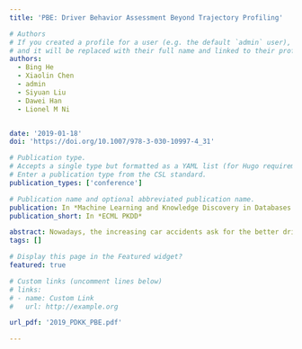 ```yaml
---
title: 'PBE: Driver Behavior Assessment Beyond Trajectory Profiling'

# Authors
# If you created a profile for a user (e.g. the default `admin` user), write the username (folder name) here
# and it will be replaced with their full name and linked to their profile.
authors:
  - Bing He
  - Xiaolin Chen
  - admin
  - Siyuan Liu
  - Dawei Han
  - Lionel M Ni


date: '2019-01-18'
doi: 'https://doi.org/10.1007/978-3-030-10997-4_31'

# Publication type.
# Accepts a single type but formatted as a YAML list (for Hugo requirements).
# Enter a publication type from the CSL standard.
publication_types: ['conference']

# Publication name and optional abbreviated publication name.
publication: In *Machine Learning and Knowledge Discovery in Databases - European Conference*
publication_short: In *ECML PKDD*

abstract: Nowadays, the increasing car accidents ask for the better driver behavior analysis and risk assessment for travel safety, auto insurance pricing and smart city applications. Traditional approaches largely use GPS data to assess drivers. However, it is difficult to fine-grained assess the time-varying driving behaviors. In this paper, we employ the increasingly popular On-Board Diagnostic (OBD) equipment, which measures semantic-rich vehicle information, to extract detailed trajectory and behavior data for analysis. We propose PBE system, which consists of Trajectory Profiling Model (PM), Driver Behavior Model (BM) and Risk Evaluation Model (EM). PM profiles trajectories for reminding drivers of danger in real-time. The labeled trajectories can be utilized to boost the training of BM and EM for driver risk assessment when data is incomplete. BM evaluates the driving risk using fine-grained driving behaviors on a trajectory level. Its output incorporated with the time-varying pattern, is combined with the driver-level demographic information for the final driver risk assessment in EM. Meanwhile, the whole PBE system also considers the real-world cost-sensitive application scenarios. Extensive experiments on the real-world dataset demonstrate that the performance of PBE in risk assessment outperforms the traditional systems by at least 21%.
tags: []

# Display this page in the Featured widget?
featured: true

# Custom links (uncomment lines below)
# links:
# - name: Custom Link
#   url: http://example.org

url_pdf: '2019_PDKK_PBE.pdf'

---
```

